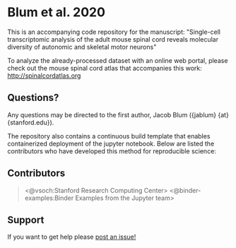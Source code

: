 # Blum et al. 2020

This is an accompanying code repository for the manuscript: "Single-cell transcriptomic analysis of the adult mouse spinal cord reveals molecular diversity of autonomic and skeletal motor neurons"

To analyze the already-processed dataset with an online web portal, please check out the mouse spinal cord atlas that accompanies this work: http://spinalcordatlas.org 

## Questions?
Any questions may be directed to the first author, Jacob Blum ({jablum} {at} {stanford.edu}). 

The repository also contains a continuous build template that enables containerized deployment of the jupyter notebook. Below are listed the contributors who have developed this method for reproducible science:

## Contributors

> <@vsoch:Stanford Research Computing Center>
> <@binder-examples:Binder Examples from the Jupyter team>

## Support
If you want to get help please [post an issue!](https://www.github.com/vsoch/repo2docker-r/issues)

